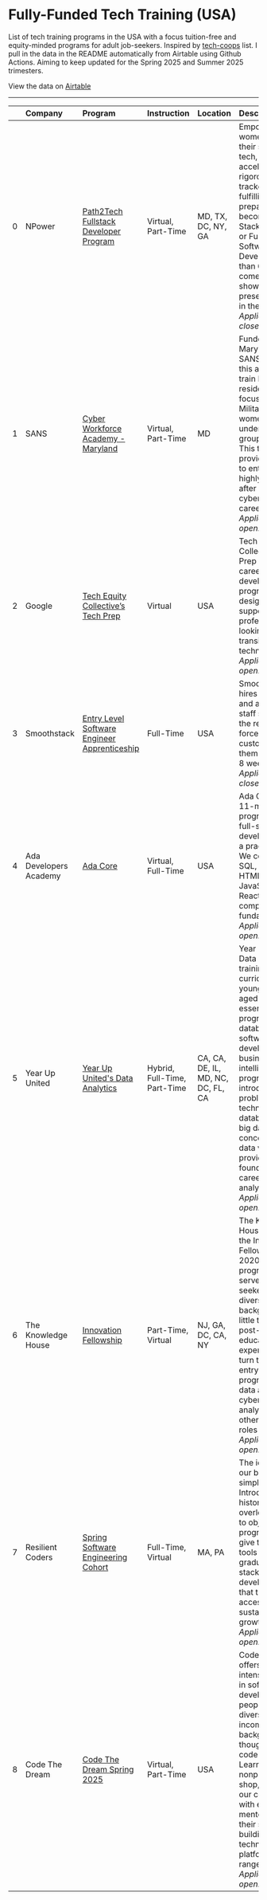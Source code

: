 # Fully-Funded Tech Training (USA)

List of tech training programs in the USA with a focus tuition-free and equity-minded programs for adult job-seekers. Inspired by [tech-coops](https://github.com/hng/tech-coops) list. I pull in the data in the README automatically from Airtable using Github Actions. Aiming to keep updated for the Spring 2025 and Summer 2025 trimesters.

View the data on [Airtable](https://airtable.com/appqEVyfEtJKb0s4B/shrSLf0dWIsGUuDjI)

---


|    | Company                | Program                                                                                          | Instruction                  | Location                           | Description                                                                                                                                                                                                                                                                                                                                                                                                                 |
|---:|:-----------------------|:-------------------------------------------------------------------------------------------------|:-----------------------------|:-----------------------------------|:----------------------------------------------------------------------------------------------------------------------------------------------------------------------------------------------------------------------------------------------------------------------------------------------------------------------------------------------------------------------------------------------------------------------------|
|  0 | NPower                 | [Path2Tech Fullstack Developer Program](https://www.npower.org/)                                 | Virtual, Part-Time           | MD, TX, DC, NY, GA                 | Empowering women to claim their space in tech, this accelerated, rigorous, fast-tracked, and fulfilling program prepares you to become a Full Stack Developer or Full Stack Software Developer in less than 6 months—come motivated, show up, be present, and put in the work! _Applications are closed_                                                                                                                    |
|  1 | SANS                   | [Cyber Workforce Academy - Maryland](https://www.sans.org/mlp/cyber-workforce-academy-maryland/) | Virtual, Part-Time           | MD                                 | Funded by EARN Maryland and the SANS Institute, this academy will train Maryland residents, focusing on U.S. Military veterans, women, and underrepresented groups in cyber. This training provides access to enter the highly sought-after cybersecurity career field. _Applications are open!_                                                                                                                            |
|  2 | Google                 | [Tech Equity Collective’s Tech Prep](https://www.techequitycollective.com/techprep/)             | Virtual                      | USA                                | Tech Equity Collective Tech Prep is a holistic career development program designed to support Black professionals looking to transition into technical roles. _Applications are open!_                                                                                                                                                                                                                                      |
|  3 | Smoothstack            | [Entry Level Software Engineer Apprenticeship](https://smoothstack.com/careers/)                 | Full-Time                    | USA                                | Smoothstack hires veterans and active-duty staff serving in the reserve forces and custom-trains them in as little as 8 weeks. _Applications are closed._                                                                                                                                                                                                                                                                   |
|  4 | Ada Developers Academy | [Ada Core](https://apply.adadevelopersacademy.org/jobs/4975142-cohort-23)                        | Virtual, Full-Time           | USA                                | Ada Core is an 11-month program teaching full-stack web development with a practical focus. We cover Python, SQL, Flask, HTML/CSS, JavaScript, React, and computer science fundamentals. _Applications are open!_                                                                                                                                                                                                           |
|  5 | Year Up United         | [Year Up United's Data Analytics](https://www.yearup.org/)                                       | Hybrid, Full-Time, Part-Time | CA, CA, DE, IL, MD, NC, DC, FL, CA | Year Up United's Data Analytics training curriculum offers young adults aged 18-29 essential skills in programming, databases, software development, and business intelligence. Our program introduces problem-solving techniques, database design, big data concepts, and data visualization, providing a solid foundation for a career in data analytics. _Applications are open!_ | Start Dates:  March 2025, April 2025 |
|  6 | The Knowledge House    | [Innovation Fellowship](https://www.theknowledgehouse.org/innovation_fellowship/)                | Part-Time, Virtual           | NJ, GA, DC, CA, NY                 | The Knowledge House launched the Innovation Fellowship in 2020. This program aims to serve adult job seekers from diverse backgrounds with little to no formal post-secondary educational experience and turn them into entry-level programmers, data analysts, cyber security analysts, and other entry-level roles in tech. _Applications are open!_ | Start Date:_ _January 2025                                         |
|  7 | Resilient Coders       | [Spring Software Engineering Cohort](https://www.resilientcoders.org/apply)                      | Full-Time, Virtual           | MA, PA                             | The idea behind our bootcamp is a simple one: Introduce historically overlooked talent to object oriented programming and give them the tools they need to graduate as full-stack JavaScript developers so that they have access to sustainable high growth careers. _Applications are open!_                                                                                                                               |
|  8 | Code The Dream         | [Code The Dream Spring 2025](https://codethedream.org)                                           | Virtual, Part-Time           | USA                                | Code the Dream offers free intensive training in software development to people from diverse low-income backgrounds though our free code school, CTD Learns. In our nonprofit dev shop, CTD Labs, our coders work with experienced mentors to hone their skills by building apps and technology platforms for a range of clients. _Applications are open!_ | Start Dates: February 2025, July 2025                          |